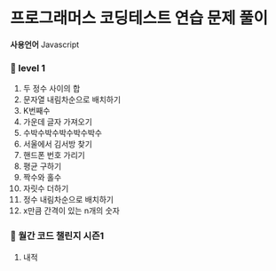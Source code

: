 # 프로그래머스 코딩테스트 연습 문제 풀이

**사용언어** Javascript

### 🧩 level 1
1. 두 정수 사이의 합
2. 문자열 내림차순으로 배치하기
3. K번째수
4. 가운데 글자 가져오기
5. 수박수박수박수박수박수
6. 서울에서 김서방 찾기
7. 핸드폰 번호 가리기
8. 평균 구하기
9. 짝수와 홀수
10. 자릿수 더하기
11. 정수 내림차순으로 배치하기
12. x만큼 간격이 있는 n개의 숫자

### 🧩 월간 코드 챌린지 시즌1
1. 내적
